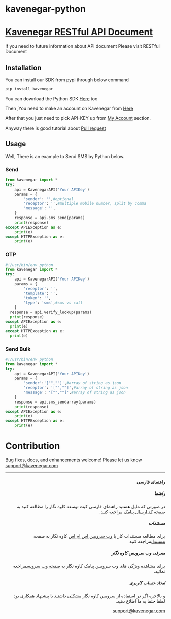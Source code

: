 # kavenegar-python

# <a href="http://kavenegar.com/rest.html">Kavenegar RESTful API Document</a>
If you need to future information about API document Please visit RESTful Document

## Installation
<p> You can install our SDK from pypi through below command </p>


```
pip install kavenegar
```
You can download the Python SDK <a href="https://github.com/KaveNegar/kavenegar-python/blob/master/kavenegar.py">Here</a> too
<p>
Then ,You need to make an account on Kavenegar from <a href="https://panel.kavenegar.com/Client/Membership/Register">Here</a>
</p>
<p>
After that you just need to pick API-KEY up from <a href="http://panel.kavenegar.com/Client/setting/index">My Account</a> section.

Anyway there is good tutorial about <a href="http://gun.io/blog/how-to-github-fork-branch-and-pull-request/">Pull  request</a>
</p>

## Usage

Well, There is an example to Send SMS by Python below.

### Send
```python
from kavenegar import *
try:
    api = KavenegarAPI('Your APIKey')
    params = {
        'sender': '',#optional
        'receptor': '',#multiple mobile number, split by comma
        'message': '',
    } 
    response = api.sms_send(params)
    print(response)
except APIException as e: 
    print(e)
except HTTPException as e: 
    print(e)
```
### OTP
```python
#!/usr/bin/env python
from kavenegar import *
try:
    api = KavenegarAPI('Your APIKey')
    params = {
        'receptor': '',
        'template': '',
        'token': '',
        'type': 'sms',#sms vs call
    }   
  response = api.verify_lookup(params)
  print(response)
except APIException as e: 
  print(e)
except HTTPException as e: 
  print(e)
```
### Send Bulk
```python
#!/usr/bin/env python
from kavenegar import *
try:
    api = KavenegarAPI('Your APIKey')
    params = {
        'sender':'["",""]',#array of string as json 
        'receptor': '["",""]',#array of string as json 
        'message': '["",""]',#array of string as json 
    } 
    response = api.sms_sendarray(params)
    print(response)
except APIException as e: 
    print(e)
except HTTPException as e: 
    print(e)
```

# Contribution
Bug fixes, docs, and enhancements welcome! Please let us know <a href="mailto:support@kavenegar.com?Subject=SDK" target="_top">support@kavenegar.com</a>
<hr>

<div dir='rtl'>

<h4 id="">راهنمای فارسی</h4>
<h5 id="-1">راهنما</h5>
<p>در صورتی که مایل هستید راهنمای فارسی کیت توسعه کاوه نگار را مطالعه کنید به صفحه
<a href="http://kavenegar.com/sdk.html">کد ارسال پیامک</a> 
مراجعه کنید.</p>
<h5 id="-2">مستندات</h5>
<p>برای مطالعه مستندات کار با
<a href="http://kavenegar.com"> وب سرویس اس ام اس</a>
کاوه نگار به صفحه <a href="http://kavenegar.com/rest.html">مستندات</a>مراجعه کنید</p>
<h5 id="-3">معرفی وب سرویس کاوه نگار</h5>
<p>برای مشاهده ویژگی های وب سرویس پیامک کاوه نگار به <a href="http://kavenegar.com/%D9%88%D8%A8%D8%B3%D8%B1%D9%88%DB%8C%D8%B3-%D9%BE%DB%8C%D8%A7%D9%85%DA%A9.html">صفحه  وب سرویس</a>مراجعه نمائید.</p>
<h5 id="-4">ایجاد حساب کاربری</h5>
<p>و بالاخره اگر در استفاده از سرویس کاوه نگار مشکلی داشتید یا پیشنهاد همکاری  بود لطفا حتما به ما اطلاع دهید.</p>
<p><a href="mailto:support@kavenegar.com">support@kavenegar.com</a></p>
</div>

</p>
</div>

